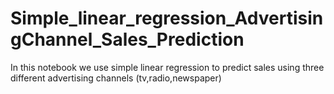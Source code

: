 # Simple_linear_regression_AdvertisingChannel_Sales_Prediction
In this notebook we use simple linear regression to predict sales using three  different advertising channels (tv,radio,newspaper)
